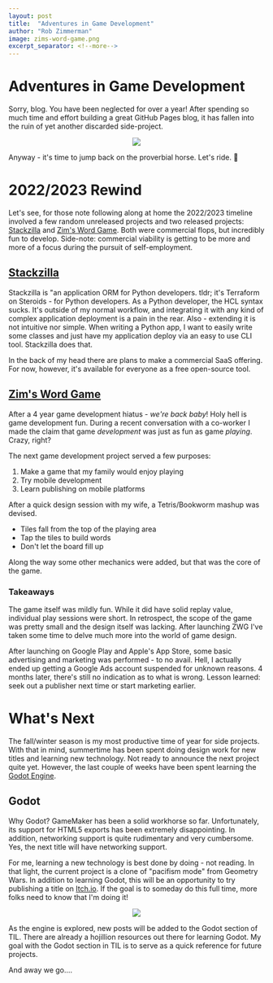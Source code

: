 ```yaml
---
layout: post
title:  "Adventures in Game Development"
author: "Rob Zimmerman"
image: zims-word-game.png
excerpt_separator: <!--more-->
---
```


# Adventures in Game Development

Sorry, blog. You have been neglected for over a year! After spending so much time and effort building a great GitHub Pages blog, it has fallen into the ruin of yet another discarded side-project.

<p align="center">
<img src='{{"/assets/images/blog/this-is-the-way.gif" | relative_url }}'/>
</p>

Anyway - it's time to jump back on the proverbial horse. Let's ride. 🏇
<!--more-->

# 2022/2023 Rewind

Let's see, for those note following along at home the 2022/2023 timeline involved a few random unreleased projects and two released projects: [Stackzilla](https://stackzilla.dev/) and [Zim's Word Game](https://zimventures.com/zims-word-game/). Both were commercial flops, but incredibly fun to develop. Side-note: commercial viability is getting to be more and more of a focus during the pursuit of self-employment.

## [Stackzilla](https://stackzilla.dev/)
Stackzilla is "an application ORM for Python developers. tldr; it's Terraform on Steroids - for Python developers. As a Python developer, the HCL syntax sucks. It's outside of my normal workflow, and integrating it with any kind of complex application deployment is a pain in the rear. Also - extending it is not intuitive nor simple. When writing a Python app, I want to easily write some classes and just have my application deploy via an easy to use CLI tool. Stackzilla does that.

In the back of my head there are plans to make a commercial SaaS offering. For now, however, it's available for everyone as a free open-source tool.

## [Zim's Word Game](https://zimventures.com/zims-word-game/)
After a 4 year game development hiatus - *we're back baby*! Holy hell is game development fun. During a recent conversation with a co-worker I made the claim that game *development* was just as fun as game *playing*. Crazy, right?

The next game development project served a few purposes:

1) Make a game that my family would enjoy playing
2) Try mobile development
3) Learn publishing on mobile platforms

After a quick design session with my wife, a Tetris/Bookworm mashup was devised.
- Tiles fall from the top of the playing area
- Tap the tiles to build words
- Don't let the board fill up

Along the way some other mechanics were added, but that was the core of the game.

### Takeaways
The game itself was mildly fun. While it did have solid replay value, individual play sessions were short. In retrospect, the scope of the game was pretty small and the design itself was lacking. After launching ZWG I've taken some time to delve much more into the world of game design.

After launching on Google Play and Apple's App Store, some basic advertising and marketing was performed - to no avail. Hell, I actually ended up getting a Google Ads account suspended for unknown reasons. 4 months later, there's still no indication as to what is wrong. Lesson learned: seek out a publisher next time or start marketing earlier.

# What's Next
The fall/winter season is my most productive time of year for side projects. With that in mind, summertime has been spent doing design work for new titles and learning new technology. Not ready to announce the next project quite yet. However, the last couple of weeks have been spent learning the [Godot Engine](https://godotengine.org/).

## Godot
Why Godot? GameMaker has been a solid workhorse so far. Unfortunately, its support for HTML5 exports has been extremely disappointing. In addition, networking support is quite rudimentary and very cumbersome. Yes, the next title will have networking support.

For me, learning a new technology is best done by doing - not reading. In that light, the current project is a clone of "pacifism mode" from Geometry Wars. In addition to learning Godot, this will be an opportunity to try publishing a title on [Itch.io](https://itch.io/). If the goal is to someday do this full time, more folks need to know that I'm doing it!

<p align="center">
<img src='{{"/assets/images/blog/gate_crasher_control_flow.gif" | relative_url }}'/>
</p>


As the engine is explored, new posts will be added to the Godot section of TIL. There are already a hojillion resources out there for learning Godot. My goal with the Godot section in TIL is to serve as a quick reference for future projects.

And away we go....
